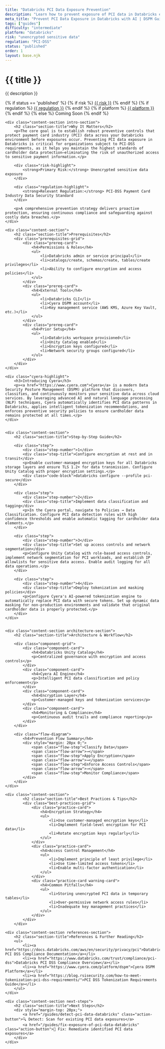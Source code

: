 ```yaml
---
title: "Databricks PCI Data Exposure Prevention"
description: "Learn how to prevent exposure of PCI data in Databricks environments. Follow step-by-step guidance for PCI-DSS compliance."
meta_title: "Prevent PCI Data Exposure in Databricks with AI | DSPM Guide"
tags: ["guides"]
difficulty: "intermediate"
platform: "databricks"
risk: "unencrypted sensitive data"
regulation: "PCI-DSS"
status: "published"
order: 1
layout: base.njk
---
```


<div class="container">
    <div class="header">
        <h1>{{ title }}</h1>
        <p>{{ description }}</p>
        <div class="guide-tags-container">
			<div class="guide-tags-wrapper">
		    {% if status == 'published' %}
		        {% if risk %}
		        <a href="/risk/{{ risk | downcase | replace: ' ', '-' }}/" class="guide-tag risk">{{ risk }}</a>
		        {% endif %}
		        {% if regulation %}
		        <a href="/regulation/{{ regulation | downcase | replace: ' ', '-' }}/" class="guide-tag regulation">{{ regulation }}</a>
		        {% endif %}
		        {% if platform %}
		        <a href="/platforms/{{ platform | downcase | replace: ' ', '-' }}/" class="guide-tag platform">{{ platform }}</a>
		        {% endif %}
		    {% else %}
		        <span class="guide-tag coming-soon">Coming Soon</span>
		    {% endif %}
		</div>
		</div>
    </div>

    <div class="content-section intro-section">
        <h2 class="section-title">Why It Matters</h2>
        <p>The core goal is to establish robust preventive controls that protect payment card industry (PCI) data across your Databricks environment before exposures occur. Preventing PCI data exposure in Databricks is critical for organizations subject to PCI-DSS requirements, as it helps you maintain the highest standards of cardholder data protection—eliminating the risk of unauthorized access to sensitive payment information.</p>
        
        <div class="risk-highlight">
            <strong>Primary Risk:</strong> Unencrypted sensitive data exposure
        </div>
        
        <div class="regulation-highlight">
            <strong>Relevant Regulation:</strong> PCI-DSS Payment Card Industry Data Security Standard
        </div>
        
        <p>A comprehensive prevention strategy delivers proactive protection, ensuring continuous compliance and safeguarding against costly data breaches.</p>
    </div>

    <div class="content-section">
        <h2 class="section-title">Prerequisites</h2>
        <div class="prerequisites-grid">
            <div class="prereq-card">
                <h4>Permissions & Roles</h4>
                <ul>
                    <li>Databricks admin or service principal</li>
                    <li>catalogs/create, schemas/create, tables/create privileges</li>
                    <li>Ability to configure encryption and access policies</li>
                </ul>
            </div>
            <div class="prereq-card">
                <h4>External Tools</h4>
                <ul>
                    <li>Databricks CLI</li>
                    <li>Cyera DSPM account</li>
                    <li>Key management service (AWS KMS, Azure Key Vault, etc.)</li>
                </ul>
            </div>
            <div class="prereq-card">
                <h4>Prior Setup</h4>
                <ul>
                    <li>Databricks workspace provisioned</li>
                    <li>Unity Catalog enabled</li>
                    <li>Encryption keys configured</li>
                    <li>Network security groups configured</li>
                </ul>
            </div>
        </div>
    </div>
	
    <div class="cyera-highlight">
        <h3>Introducing Cyera</h3>
        <p><a href="https://www.cyera.com">Cyera</a> is a modern Data Security Posture Management (DSPM) platform that discovers, classifies, and continuously monitors your sensitive data across cloud services. By leveraging advanced AI and natural language processing (NLP) techniques, Cyera automatically identifies PCI data patterns in Databricks, applies intelligent tokenization recommendations, and enforces preventive security policies to ensure cardholder data remains protected at all times.</p>
    </div>
	

    <div class="content-section">
        <h2 class="section-title">Step-by-Step Guide</h2>
        
        <div class="step">
            <div class="step-number">1</div>
            <div class="step-title">Configure encryption at rest and in transit</div>
            <p>Enable customer-managed encryption keys for all Databricks storage layers and ensure TLS 1.2+ for data transmission. Configure Unity Catalog with proper encryption settings.</p>
            <div class="code-block">databricks configure --profile pci-secure</div>
        </div>

        <div class="step">
            <div class="step-number">2</div>
            <div class="step-title">Implement data classification and tagging</div>
            <p>In the Cyera portal, navigate to Policies → Data Classification. Configure PCI data detection rules with high confidence thresholds and enable automatic tagging for cardholder data elements.</p>
        </div>

        <div class="step">
            <div class="step-number">3</div>
            <div class="step-title">Set up access controls and network segmentation</div>
            <p>Configure Unity Catalog with role-based access controls, implement network segmentation for PCI workloads, and establish IP allowlists for sensitive data access. Enable audit logging for all data operations.</p>
        </div>

        <div class="step">
            <div class="step-number">4</div>
            <div class="step-title">Deploy tokenization and masking policies</div>
            <p>Configure Cyera's AI-powered tokenization engine to automatically replace PCI data with secure tokens. Set up dynamic data masking for non-production environments and validate that original cardholder data is properly protected.</p>
        </div>
    </div>


    <div class="content-section architecture-section">
        <h2 class="section-title">Architecture & Workflow</h2>
        
        <div class="component-grid">
            <div class="component-card">
                <h4>Databricks Unity Catalog</h4>
                <p>Centralized governance with encryption and access controls</p>
            </div>
            <div class="component-card">
                <h4>Cyera AI Engine</h4>
                <p>Intelligent PCI data classification and policy enforcement</p>
            </div>
            <div class="component-card">
                <h4>Encryption Layer</h4>
                <p>Customer-managed keys and tokenization services</p>
            </div>
            <div class="component-card">
                <h4>Monitoring & Compliance</h4>
                <p>Continuous audit trails and compliance reporting</p>
            </div>
        </div>

        <div class="flow-diagram">
            <h4>Prevention Flow Summary</h4>
            <div style="margin: 20px 0;">
                <span class="flow-step">Classify Data</span>
                <span class="flow-arrow">→</span>
                <span class="flow-step">Apply Encryption</span>
                <span class="flow-arrow">→</span>
                <span class="flow-step">Enforce Access Controls</span>
                <span class="flow-arrow">→</span>
                <span class="flow-step">Monitor Compliance</span>
            </div>
        </div>
    </div>

	<div class="content-section">
	        <h2 class="section-title">Best Practices & Tips</h2>
	        <div class="best-practices-grid">
	            <div class="practice-card">
	                <h4>Encryption Strategy</h4>
	                <ul>
	                    <li>Use customer-managed encryption keys</li>
	                    <li>Implement field-level encryption for PCI data</li>
	                    <li>Rotate encryption keys regularly</li>
	                </ul>
	            </div>
	            <div class="practice-card">
	                <h4>Access Control Management</h4>
	                <ul>
	                    <li>Implement principle of least privilege</li>
	                    <li>Use time-limited access tokens</li>
	                    <li>Enable multi-factor authentication</li>
	                </ul>
	            </div>
	            <div class="practice-card warning-card">
	                <h4>Common Pitfalls</h4>
	                <ul>
	                    <li>Storing unencrypted PCI data in temporary tables</li>
	                    <li>Over-permissive network access rules</li>
	                    <li>Inadequate key management practices</li>
	                </ul>
	            </div>
	        </div>
	    </div>

    <div class="content-section references-section">
        <h2 class="section-title">References & Further Reading</h2>
        <ul>
            <li><a href="https://docs.databricks.com/aws/en/security/privacy/pci">Databricks PCI DSS Compliance Documentation</a></li>
            <li><a href="https://www.databricks.com/trust/compliance/pci-dss">Databricks PCI DSS Compliance Overview</a></li>
            <li><a href="https://www.cyera.com/platform/dspm">Cyera DSPM Platform</a></li>
            <li><a href="https://blog.rsisecurity.com/how-to-meet-tokenization-pci-dss-requirements/">PCI DSS Tokenization Requirements Guide</a></li>
        </ul>
    </div>

    <div class="content-section next-steps">
        <h2 class="section-title">Next Steps</h2>
        <div style="margin-top: 20px;">
            <a href="/guides/detect-pci-data-databricks" class="action-button">🔍 Detect: Scan for existing PCI data exposures</a>
            <a href="/guides/fix-exposure-of-pci-data-databricks" class="action-button">🔧 Fix: Remediate identified PCI data exposures</a>
        </div>
    </div>
</div>